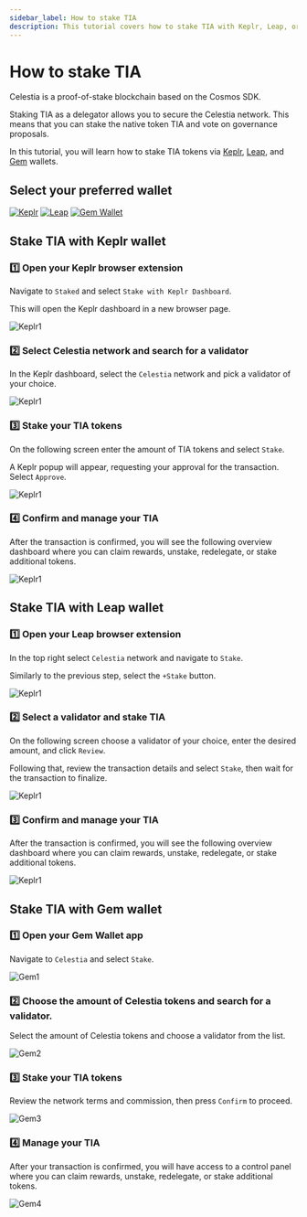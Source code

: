 ```yaml
---
sidebar_label: How to stake TIA
description: This tutorial covers how to stake TIA with Keplr, Leap, or Gem wallet
---
```


# How to stake TIA

Celestia is a proof-of-stake blockchain based on the Cosmos SDK.

Staking TIA as a delegator allows you to secure the Celestia network.
This means that you can stake the native token TIA and vote on governance
proposals.

In this tutorial, you will learn how to stake TIA tokens via
[Keplr](https://www.keplr.app/), [Leap](https://www.leapwallet.io/), and [Gem](https://gemwallet.com/)
wallets.

## Select your preferred wallet

<!-- markdownlint-disable MD033 -->
<div style="display: inline-block;">
    <a href="#stake-tia-with-keplr-wallet">
    <img src="/img/keplr.png" alt="Keplr">
    </a>
</div>

<div style="display: inline-block;">
    <a href="#stake-tia-with-leap-wallet">
    <img src="/img/leap.png" alt="Leap">
    </a>
</div>

<div style="display: inline-block;">
    <a href="#stake-tia-with-gem-wallet">
    <img src="/img/gem.png" alt="Gem Wallet">
    </a>
</div>

## Stake TIA with Keplr wallet

### :one: Open your Keplr browser extension

Navigate to `Staked` and select `Stake with Keplr Dashboard`.

This will open the Keplr dashboard in a new browser page.

![Keplr1](/img/keplr/keplr1.gif)

### :two: Select Celestia network and search for a validator

In the Keplr dashboard, select the `Celestia` network and pick a
validator of your choice.

![Keplr1](/img/keplr/keplr2.gif)

### :three: Stake your TIA tokens

On the following screen enter the amount of TIA tokens and select `Stake`.

A Keplr popup will appear, requesting your approval for the
transaction. Select `Approve`.

![Keplr1](/img/keplr/keplr3.gif)

### :four: Confirm and manage your TIA

After the transaction is confirmed, you will see the following
overview dashboard where you can claim rewards, unstake, redelegate,
or stake additional tokens.

![Keplr1](/img/keplr/keplr4.gif)

## Stake TIA with Leap wallet

### :one: Open your Leap browser extension

In the top right select `Celestia` network and navigate to `Stake`.

Similarly to the previous step, select the `+Stake` button.

![Keplr1](/img/leap/leap1.gif)

### :two: Select a validator and stake TIA

On the following screen choose a validator of your choice, enter
the desired amount, and click `Review`.

Following that, review the transaction details and select `Stake`,
then wait for the transaction to finalize.

![Keplr1](/img/leap/leap2.gif)

### :three: Confirm and manage your TIA

After the transaction is confirmed, you will see the following
overview dashboard where you can claim rewards, unstake, redelegate,
or stake additional tokens.

![Keplr1](/img/leap/leap3.gif)

## Stake TIA with Gem wallet

### :one: Open your Gem Wallet app

Navigate to `Celestia` and select `Stake`.

![Gem1](/img/gem/gem1.gif)

### :two: Choose the amount of Celestia tokens and search for a validator.

Select the amount of Celestia tokens and choose a validator from the list.

![Gem2](/img/gem/gem2.gif)

### :three: Stake your TIA tokens

Review the network terms and commission, then press `Confirm` to proceed.

![Gem3](/img/gem/gem3.gif)

### :four: Manage your TIA

After your transaction is confirmed, you will have access to a control panel where you can claim rewards, unstake, redelegate, or stake additional tokens.

![Gem4](/img/gem/gem4.gif)
